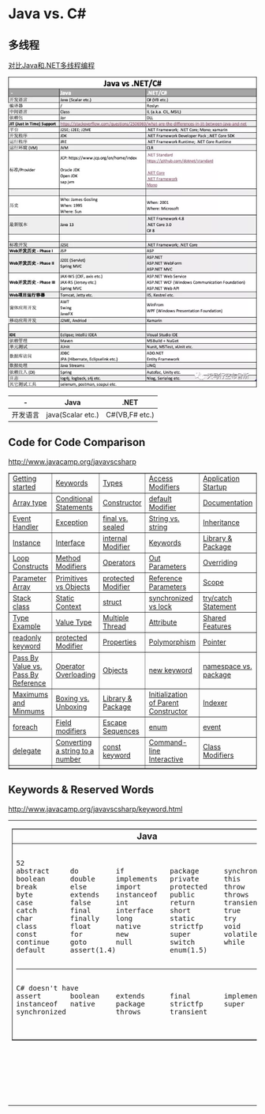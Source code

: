 # Java vs. C#

## 多线程
[对比Java和.NET多线程编程](https://mp.weixin.qq.com/s/HesvRgE9IozUmh1xDGathw)

![](../img/java-vs-net.webp)

-|Java | .NET
---|---|---
开发语言|java(Scalar etc.)|C#(VB,F# etc.)



## Code for Code Comparison
http://www.javacamp.org/javavscsharp
<table border="1" align="center">
<tbody><tr><td><a href="getStarted.html">Getting started</a></td>
<td><a href="keyword.html">Keywords</a></td>
<td><a href="types.html">Types</a></td>
<td><a href="access.html">Access Modifiers</a></td>
<td><a href="startup.html">Application Startup</a></td>
</tr><tr>
<td><a href="arraytype.html">Array type</a></td>
<td><a href="condition.html">Conditional Statements</a></td>
<td><a href="constructor.html">Constructor</a></td>
<td><a href="default.html">default Modifier</a></td>
<td><a href="documentation.html">Documentation</a></td>
</tr><tr>
<td><a href="eventhandler.html">Event Handler</a></td>
<td><a href="exception.html">Exception</a></td>
<td><a href="sealed.html">final vs. sealed</a></td>
<td><a href="string.html">String vs. string</a></td>
<td><a href="inheritance.html">Inheritance</a></td>
</tr><tr>
<td><a href="instance.html">Instance</a></td>
<td><a href="interface.html">Interface</a></td>
<td><a href="internal.html">internal Modifier</a></td>
<td><a href="keyword.html">Keywords</a></td>
<td><a href="library.html">Library &amp; Package</a></td>
</tr><tr>
<td><a href="loop.html">Loop Constructs</a></td>
<td><a href="method.html">Method Modifiers</a></td>
<td><a href="operators.html">Operators</a></td>
<td><a href="outparam.html">Out Parameters</a></td>
<td><a href="override.html">Overriding</a></td>
</tr><tr>
<td><a href="paramarray.html">Parameter Array</a></td>
<td><a href="prim2obj.html">Primitives vs Objects</a></td>
<td><a href="protected.html">protected Modifier</a></td>
<td><a href="refparam.html">Reference Parameters</a></td>
<td><a href="scope.html">Scope</a></td>
</tr><tr>
<td><a href="stack.html">Stack class</a></td>
<td><a href="static.html">Static Context</a></td>
<td><a href="struct.html">struct</a></td>
<td><a href="sync.html">synchronized vs lock</a></td>
<td><a href="trycatch.html">try/catch Statement</a></td>
</tr><tr>

<td><a href="typeexample.html">Type Example</a></td>
<td><a href="valuetypes.html">Value Type</a></td>
<td><a href="thread.html">Multiple Thread</a></td>
<td><a href="attribute.html">Attribute</a></td>
<td><a href="share.html">Shared Features</a></td>
</tr><tr>

<td><a href="readonly.html">readonly keyword</a></td>
<td><a href="protected.html">protected Modifier</a></td>
<td><a href="property.html">Properties</a></td>
<td><a href="poly.html">Polymorphism</a></td>
<td><a href="pointer.html">Pointer</a></td>
</tr><tr>

<td><a href="passbyvalue.html">Pass By Value vs. Pass By Reference</a></td>
<td><a href="ooloading.html">Operator Overloading</a></td>
<td><a href="objects.html">Objects</a></td>
<td><a href="new.html">new keyword</a></td>
<td><a href="namespace.html">namespace vs. package</a></td>
</tr><tr>

<td><a href="maxmin.html">Maximums and Minmums</a></td>
<td><a href="boxing.html">Boxing vs. Unboxing</a></td>
<td><a href="library.html">Library &amp; Package</a></td>
<td><a href="iniparent.html">Initialization of Parent Constructor</a></td>
<td><a href="indexer.html">Indexer</a></td>
</tr><tr>

<td><a href="foreach.html">foreach</a></td>
<td><a href="fieldmodifier.html">Field modifiers</a></td>
<td><a href="escapesqnce.html">Escape Sequences</a></td>
<td><a href="enum.html">enum</a></td>
<td><a href="event.html">event</a></td>
</tr><tr>

<td><a href="delegate.html">delegate</a></td>
<td><a href="string2num.html">Converting a string to a number</a></td>
<td><a href="readonly.html">const keyword</a></td>
<td><a href="comminter.html">Command-line Interactive</a></td>
<td><a href="classmodifiers.html">Class Modifiers</a></td>
</tr><tr>

<td></td>
<td></td>
<td></td>
<td></td>
<td></td>
</tr><tr>


</tr>
</tbody></table>


## Keywords & Reserved Words
http://www.javacamp.org/javavscsharp/keyword.html

<table align="center"><tbody><tr><td valign="top">
<p align="center"><table class="java" border="1">
<tbody><tr><th><font size="+1">Java</font></th></tr></tbody><tbody><tr><td width="100%"><pre> 
52
abstract     do         if           package      synchronized 
boolean      double     implements   private      this 
break        else       import       protected    throw 
byte         extends    instanceof   public       throws 
case         false      int          return       transient 
catch        final      interface    short        true 
char         finally    long         static       try 
class        float      native       strictfp     void 
const        for        new          super        volatile 
continue     goto       null         switch       while 
default      assert(1.4)             enum(1.5)





<hr>
C# doesn't have
assert       boolean    extends      final        implements
instanceof   native     package      strictfp     super
synchronized            throws       transient





</pre></td></tr></tbody></table>
</p></td><td valign="top">
<p align="center"><table class="csharp" border="1">
<tbody><tr><th><font size="+1">C#</font></th></tr></tbody><tbody><tr><td width="100%"><pre> 
77
abstract     as         base         bool         break
byte         case       catch        char         checked
class        const      continue     decimal      default
delegate     do         double       else         enum
event        explicit   extern       false        finally
fixed        float      for          foreach      goto
if           implicit   in           int          interface
internal     is         lock         long         namespace
new          null       object       operator     out
override     params     private      protected    public
readonly     ref        return       sbyte        sealed
short        sizeof     stackalloc   static       string
struct       switch     this         throw        true
try          typeof     uint         ulong        unchecked
unsafe       ushort     using        virtual      void
volatile     while
<hr>
Java doesn't have
as           base       bool         checked      decimal
delegate                event        explicit     extern
fixed        foreach    implicit     int          internal
is           lock       namespace    object       operator
out          override   params       readonly     ref
sbyte        sealed     sizeof       stackalloc   string
struct       typeof     uint         ulong        unchecked
unsafe       ushort     using        virtual
</pre></td></tr></tbody></table>
</p></td></tr>
</tbody></table>